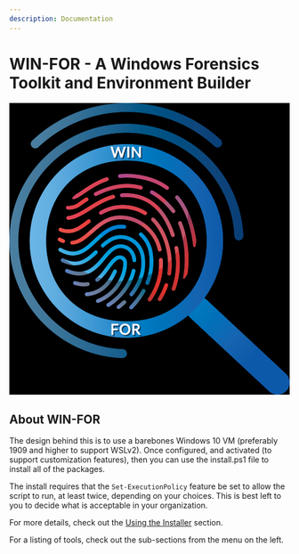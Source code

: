 ```yaml
---
description: Documentation
---
```


# WIN-FOR - A Windows Forensics Toolkit and Environment Builder

![](.gitbook/assets/winfor-wallpaper-blue.png)

## About WIN-FOR

The design behind this is to use a barebones Windows 10 VM (preferably 1909 and higher to support WSLv2). Once configured, and activated (to support customization features), then you can use the install.ps1 file to install all of the packages.

The install requires that the `Set-ExecutionPolicy` feature be set to allow the script to run, at least twice, depending on your choices. This is best left to you to decide what is acceptable in your organization.

For more details, check out the [Using the Installer](installation/using-the-installer.md) section.

For a listing of tools, check out the sub-sections from the menu on the left.

